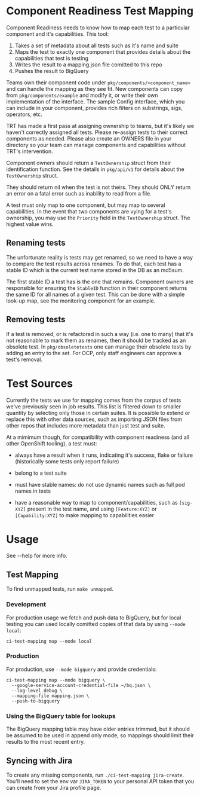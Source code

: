 # Component Readiness Test Mapping

Component Readiness needs to know how to map each test to a particular
component and it's capabilities. This tool:

1. Takes a set of metadata about all tests such as it's name and suite
2. Maps the test to exactly one component that provides details about the capabilities that test is testing
3. Writes the result to a mapping.json file comitted to this repo
4. Pushes the result to BigQuery

Teams own their component code under `pkg/components/<component_name>`
and can handle the mapping as they see fit. New components can copy from
`pkg/components/example` and modify it, or write their own
implementation of the interface. The sample Config interface, which you
can include in your component, provides rich filters on substrings,
sigs, operators, etc.

TRT has made a first pass at assigning ownership to teams, but it's
likely we haven't correctly assigned all tests. Please re-assign tests
to their correct components as needed.  Please also create an OWNERS
file in your directory so your team can manage components and
capabilities without TRT's intervention.

Component owners should return a `TestOwnership` struct from their
identification function. See the details in `pkg/api/v1` for details
about the `TestOwnership` struct.

They should return nil when the test is not theirs.  They should ONLY
return an error on a fatal error such as inability to read from a file.

A test must only map to one component, but may map to several
capabilities.  In the event that two components are vying for a test's
ownership, you may use the `Priority` field in the `TestOwnership`
struct.  The highest value wins.

## Renaming tests

The unfortunate reality is tests may get renamed, so we need to have a
way to compare the test results across renames. To do that, each test
has a stable ID which is the current test name stored in the DB as an
md5sum.

The first stable ID a test has is the one that remains. Component owners are
responsible for ensuring the `StableID` function in their component
returns the same ID for all names of a given test. This can be done with
a simple look-up map, see the monitoring component for an example.

## Removing tests

If a test is removed, or is refactored in such a way (i.e. one to many)
that it's not reasonable to mark them as renames, then it should be
tracked as an obsolete test. In `pkg/obsoletetests` one can manage their
obsolete tests by adding an entry to the set.  For OCP, only staff
engineers can approve a test's removal.

# Test Sources

Currently the tests we use for mapping comes from the corpus of tests
we've previously seen in job results. This list is filtered down to
smaller quantity by selecting only those in certain suites. It is
possible to extend or replace this with other data sources, such as
importing JSON files from other repos that includes more metadata than
just test and suite.

At a mimimum though, for compatibility with component readiness (and
all other OpenShift tooling), a test must:

* always have a result when it runs, indicating it's success, flake or failure (historically some tests only report failure)

* belong to a test suite

* must have stable names: do not use dynamic names such as full pod names in tests

* have a reasonable way to map to component/capabilities, such as `[sig-XYZ]` present in the test name, and using `[Feature:XYZ]` or `[Capability:XYZ]` to make mapping to capabilities easier

# Usage

See --help for more info.

## Test Mapping

To find unmapped tests, run `make unmapped`.

### Development

For production usage we fetch and push data to BigQuery, but for local
testing you can used locally comitted copies of that data by using
`--mode local`:

```
ci-test-mapping map --mode local
```

### Production

For production, use `--mode bigquery` and provide credentials:

```
ci-test-mapping map --mode bigquery \
  --google-service-account-credential-file ~/bq.json \
  --log-level debug \
  --mapping-file mapping.json \
  --push-to-bigquery
```


### Using the BigQuery table for lookups

The BigQuery mapping table may have older entries trimmed, but it should
be assumed to be used in append only mode, so mappings should limit
their results to the most recent entry.

## Syncing with Jira

To create any missing components, run `./ci-test-mapping jira-create`.
You'll need to set the env var `JIRA_TOKEN` to your personal API token
that you can create from your Jira profile page.
